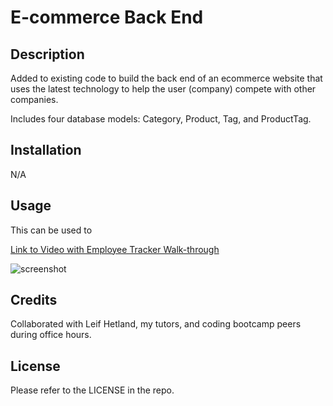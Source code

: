 # E-commerce Back End

## Description

Added to existing code to build the back end of an ecommerce website that uses the latest technology to help the user (company) compete with other companies. 

Includes four database models: Category, Product, Tag, and ProductTag.

## Installation

N/A

## Usage

This can be used to 

[Link to Video with Employee Tracker Walk-through]()


![screenshot]()


## Credits

Collaborated with Leif Hetland, my tutors, and coding bootcamp peers during office hours.

## License

Please refer to the LICENSE in the repo.